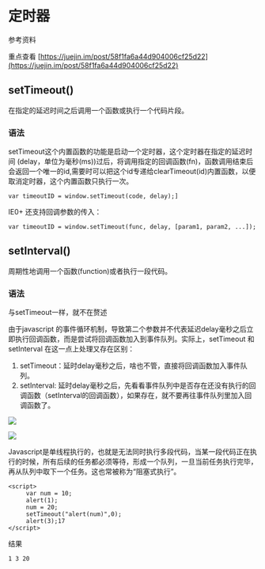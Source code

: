 # 定时器

参考资料

重点查看
[https://juejin.im/post/58f1fa6a44d904006cf25d22](https://juejin.im/post/58f1fa6a44d904006cf25d22)

## setTimeout()

在指定的延迟时间之后调用一个函数或执行一个代码片段。

### 语法

setTimeout这个内置函数的功能是启动一个定时器，这个定时器在指定的延迟时间 (delay，单位为毫秒(ms))过后，将调用指定的回调函数(fn)，函数调用结束后会返回一个唯一的id,需要时可以把这个id专递给clearTimeout(id)内置函数，以便取消定时器，这个内置函数只执行一次。

	var timeoutID = window.setTimeout(code, delay);]

IE0+ 还支持回调参数的传入：
	
	var timeoutID = window.setTimeout(func, delay, [param1, param2, ...]);

## setInterval()

周期性地调用一个函数(function)或者执行一段代码。

### 语法

与setTimeout一样，就不在赘述

由于javascript 的事件循环机制，导致第二个参数并不代表延迟delay毫秒之后立即执行回调函数，而是尝试将回调函数加入到事件队列。实际上，setTimeout 和 setInterval 在这一点上处理又存在区别：

1. setTimeout：延时delay毫秒之后，啥也不管，直接将回调函数加入事件队列。
2. setInterval: 延时delay毫秒之后，先看看事件队列中是否存在还没有执行的回调函数（setInterval的回调函数），如果存在，就不要再往事件队列里加入回调函数了。

![](http://files.jb51.net/file_images/article/201612/20161203230254.png)

![](http://files.jb51.net/file_images/article/201612/20161203230255.png)


Javascript是单线程执行的，也就是无法同时执行多段代码，当某一段代码正在执行的时候，所有后续的任务都必须等待，形成一个队列，一旦当前任务执行完毕，再从队列中取下一个任务。这也常被称为“阻塞式执行”。

	<script>
		 var num = 10;
		 alert(1);
		 num = 20;
		 setTimeout("alert(num)",0);
		 alert(3);17 
	</script>

结果

	1 3 20
